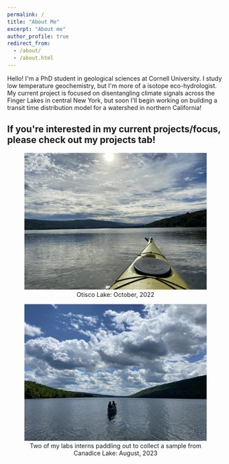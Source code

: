 ```yaml
---
permalink: /
title: "About Me"
excerpt: "About me"
author_profile: true
redirect_from: 
  - /about/
  - /about.html
---
```


Hello! I'm a PhD student in geological sciences at Cornell University. I study low temperature geochemistry, but I'm more of a isotope eco-hydrologist. My current project is focused on disentangling climate signals across the Finger Lakes in central New York, but soon I'll begin working on building a transit time distribution model for a watershed in northern California! 

If you're interested in my current projects/focus, please check out my projects tab!
---

<figure>
<img src='/images/otisco_kayak.JPG'>
<figcaption align = "middle">Otisco Lake: October, 2022
</figcaption>
</figure>

<figure>
<img src='/images/Canadice_1_3260.JPG'>
<figcaption align = "middle">Two of my labs interns paddling out to collect a sample from Canadice Lake: August, 2023
</figcaption>
</figure>